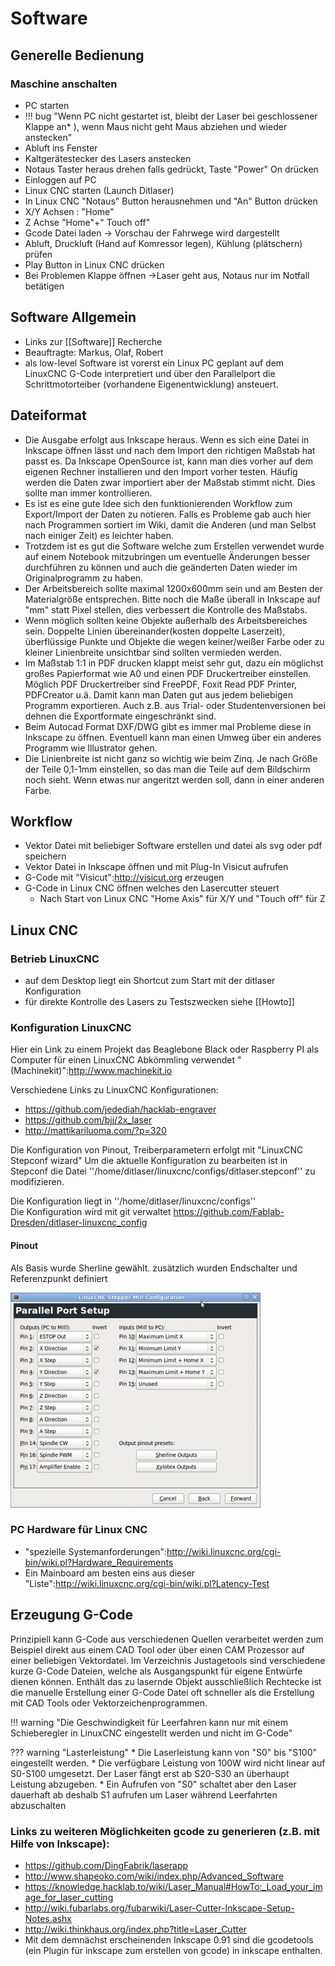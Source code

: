 # Software

## Generelle Bedienung

### Maschine anschalten

  * PC starten
  * !!! bug "Wenn PC nicht gestartet ist, bleibt der Laser bei geschlossener Klappe an* ), wenn Maus nicht geht Maus abziehen und wieder anstecken"
  * Abluft ins Fenster
  * Kaltgerätestecker des Lasers anstecken 
  * Notaus Taster heraus drehen falls gedrückt, Taste "Power" On drücken
  * Einloggen auf PC 
  * Linux CNC starten (Launch Ditlaser)
  * In Linux CNC "Notaus" Button herausnehmen und "An" Button drücken 
  * X/Y Achsen : "Home"
  * Z Achse "Home"+" Touch off"
  * Gcode Datei laden -> Vorschau der Fahrwege wird dargestellt
  * Abluft, Druckluft (Hand auf Komressor legen), Kühlung (plätschern) prüfen
  * Play Button in Linux CNC drücken 
  * Bei Problemen Klappe öffnen ->Laser geht aus, Notaus nur im Notfall betätigen

## Software Allgemein

 * Links zur [[Software]] Recherche
 * Beauftragte: Markus, Olaf, Robert
 * als low-level Software ist vorerst ein Linux PC geplant auf dem LinuxCNC G-Code interpretiert und über den Parallelport die Schrittmotorteiber (vorhandene Eigenentwicklung) ansteuert. 

## Dateiformat

 * Die Ausgabe erfolgt aus Inkscape heraus. Wenn es sich eine Datei in Inkscape öffnen lässt und nach dem Import den richtigen Maßstab hat passt es. Da Inkscape OpenSource ist, kann man dies vorher auf dem eigenen Rechner installieren und den Import vorher testen. Häufig werden die Daten zwar importiert aber der Maßstab stimmt nicht. Dies sollte man immer kontrollieren. 
 * Es ist es eine gute Idee sich den funktionierenden Workflow zum Export/Import der Daten zu notieren. Falls es Probleme gab auch hier nach Programmen sortiert im Wiki, damit die Anderen (und man Selbst nach einiger Zeit) es leichter haben. 
 * Trotzdem ist es gut die Software welche zum Erstellen verwendet wurde auf einem Notebook mitzubringen um eventuelle Änderungen besser durchführen zu können und auch die geänderten Daten wieder im Originalprogramm zu haben. 
 * Der Arbeitsbereich sollte maximal 1200x600mm sein und am Besten der Materialgröße entsprechen. Bitte noch die Maße überall in Inkscape auf "mm" statt Pixel stellen, dies verbessert die Kontrolle des Maßstabs. 
 * Wenn möglich sollten keine Objekte außerhalb des Arbeitsbereiches sein. Doppelte Linien übereinander(kosten doppelte Laserzeit), überflüssige Punkte und Objekte die wegen keiner/weißer Farbe oder zu kleiner Linienbreite unsichtbar sind sollten vermieden werden.
 * Im Maßstab 1:1 in PDF drucken klappt meist sehr gut, dazu ein möglichst großes Papierformat wie A0 und einen PDF Druckertreiber einstellen. Möglich PDF Druckertreiber sind FreePDF, Foxit Read PDF Printer, PDFCreator u.ä. Damit kann man Daten gut aus jedem beliebigen Programm exportieren. Auch z.B. aus Trial- oder Studentenversionen bei dehnen die Exportformate eingeschränkt sind. 
 * Beim Autocad Format DXF/DWG gibt es immer mal Probleme diese in Inkscape zu öffnen. Eventuell kann man einen Umweg über ein anderes Programm wie Illustrator gehen.
 * Die Linienbreite ist nicht ganz so wichtig wie beim Zinq. Je nach Größe der Teile 0,1-1mm einstellen, so das man die Teile auf dem Bildschirm noch sieht. Wenn etwas nur angeritzt werden soll, dann in einer anderen Farbe.

## Workflow

* Vektor Datei mit beliebiger Software erstellen und datei als svg oder pdf speichern 
* Vektor Datei in Inkscape öffnen und mit Plug-In Visicut aufrufen     
* G-Code mit "Visicut":http://visicut.org erzeugen
* G-Code in Linux CNC öffnen welches den Lasercutter steuert
   * Nach Start von Linux CNC "Home Axis" für X/Y und "Touch off" für Z

## Linux CNC 

### Betrieb LinuxCNC

 * auf dem Desktop liegt ein Shortcut zum Start mit der ditlaser Konfiguration
 * für direkte Kontrolle des Lasers zu Testszwecken siehe [[Howto]]  

### Konfiguration LinuxCNC

Hier ein Link zu einem Projekt das Beaglebone Black oder Raspberry PI als Computer für einen LinuxCNC Abkömmling verwendet "(Machinekit)":http://www.machinekit.io

Verschiedene Links zu LinuxCNC Konfigurationen:

  * https://github.com/jedediah/hacklab-engraver
  * https://github.com/bjj/2x_laser
  * http://mattikariluoma.com/?p=320

Die Konfiguration von Pinout, Treiberparametern erfolgt mit "LinuxCNC Stepconf wizard"
Um die aktuelle Konfiguration zu bearbeiten ist in Stepconf die Datei ''/home/ditlaser/linuxcnc/configs/ditlaser.stepconf'' zu modifizieren.

Die Konfiguration liegt in ''/home/ditlaser/linuxcnc/configs''  
Die Konfiguration wird mit git verwaltet https://github.com/Fablab-Dresden/ditlaser-linuxcnc_config

#### Pinout 

Als Basis wurde Sherline gewählt. zusätzlich wurden Endschalter und Referenzpunkt definiert

![](images/pinout_1.png)

### PC Hardware für Linux CNC

 * "spezielle Systemanforderungen":http://wiki.linuxcnc.org/cgi-bin/wiki.pl?Hardware_Requirements
 * Ein Mainboard am besten eins aus dieser "Liste":http://wiki.linuxcnc.org/cgi-bin/wiki.pl?Latency-Test


## Erzeugung G-Code

Prinzipiell kann G-Code aus verschiedenen Quellen verarbeitet werden zum Beispiel direkt aus einem CAD Tool oder über einen CAM Prozessor auf einer beliebigen Vektordatei. 
Im Verzeichnis Justagetools sind verschiedene kurze G-Code Dateien, welche als Ausgangspunkt für eigene Entwürfe dienen können.
Enthält das zu lasernde Objekt ausschließlich Rechtecke ist die manuelle Erstellung einer G-Code Datei oft schneller als die Erstellung mit CAD Tools oder Vektorzeichenprogrammen.  

!!! warning "Die Geschwindigkeit für Leerfahren kann nur mit einem Schieberegler in LinuxCNC eingestellt werden und nicht im G-Code"

??? warning "Lasterleistung"
    * Die Laserleistung kann von "S0" bis "S100" eingestellt werden. 
    * Die verfügbare Leistung von 100W wird nicht linear auf S0-S100 umgesetzt. Der Laser fängt erst ab S20-S30 an überhaupt Leistung abzugeben. 
    * Ein Aufrufen von "S0" schaltet aber den Laser dauerhaft ab deshalb S1 aufrufen um Laser während Leerfahrten abzuschalten

### Links zu weiteren Möglichkeiten gcode zu generieren (z.B. mit Hilfe von Inkscape):

 * https://github.com/DingFabrik/laserapp
 * http://www.shapeoko.com/wiki/index.php/Advanced_Software
 * https://knowledge.hacklab.to/wiki/Laser_Manual#HowTo:_Load_your_image_for_laser_cutting
 * http://wiki.fubarlabs.org/fubarwiki/Laser-Cutter-Inkscape-Setup-Notes.ashx
 * http://wiki.thinkhaus.org/index.php?title=Laser_Cutter
 * Mit dem demnächst erscheinenden Inkscape 0.91 sind die gcodetools (ein Plugin für inkscape zum erstellen von gcode) in inkscape enthalten.